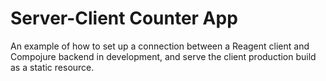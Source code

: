 # Server-Client Counter App

An example of how to set up a connection between a Reagent client and Compojure backend in development, and serve the client production build as a static resource.
